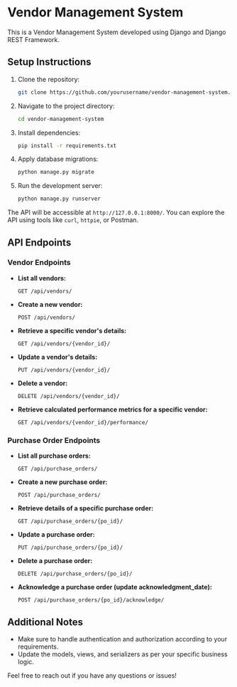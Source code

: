 # Vendor Management System

This is a Vendor Management System developed using Django and Django REST Framework.

## Setup Instructions

1. Clone the repository:

    ```bash
    git clone https://github.com/yourusername/vendor-management-system.git
    ```

2. Navigate to the project directory:

    ```bash
    cd vendor-management-system
    ```

3. Install dependencies:

    ```bash
    pip install -r requirements.txt
    ```

4. Apply database migrations:

    ```bash
    python manage.py migrate
    ```

5. Run the development server:

    ```bash
    python manage.py runserver
    ```

The API will be accessible at `http://127.0.0.1:8000/`. You can explore the API using tools like `curl`, `httpie`, or Postman.

## API Endpoints

### Vendor Endpoints

- **List all vendors:**

    ```http
    GET /api/vendors/
    ```

- **Create a new vendor:**

    ```http
    POST /api/vendors/
    ```

- **Retrieve a specific vendor's details:**

    ```http
    GET /api/vendors/{vendor_id}/
    ```

- **Update a vendor's details:**

    ```http
    PUT /api/vendors/{vendor_id}/
    ```

- **Delete a vendor:**

    ```http
    DELETE /api/vendors/{vendor_id}/
    ```

- **Retrieve calculated performance metrics for a specific vendor:**

    ```http
    GET /api/vendors/{vendor_id}/performance/
    ```

### Purchase Order Endpoints

- **List all purchase orders:**

    ```http
    GET /api/purchase_orders/
    ```

- **Create a new purchase order:**

    ```http
    POST /api/purchase_orders/
    ```

- **Retrieve details of a specific purchase order:**

    ```http
    GET /api/purchase_orders/{po_id}/
    ```

- **Update a purchase order:**

    ```http
    PUT /api/purchase_orders/{po_id}/
    ```

- **Delete a purchase order:**

    ```http
    DELETE /api/purchase_orders/{po_id}/
    ```

- **Acknowledge a purchase order (update acknowledgment_date):**

    ```http
    POST /api/purchase_orders/{po_id}/acknowledge/
    ```

## Additional Notes

- Make sure to handle authentication and authorization according to your requirements.
- Update the models, views, and serializers as per your specific business logic.

Feel free to reach out if you have any questions or issues!
